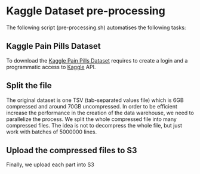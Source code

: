 # Kaggle Dataset pre-processing

The following script (pre-processing.sh) automatises the following tasks:

## Kaggle Pain Pills Dataset
To download the [Kaggle Pain Pills Dataset](https://www.kaggle.com/paultimothymooney/pain-pills-in-the-usa/version/2) requires to create a login and a programmatic access to [Kaggle](https://www.kaggle.com) API.

## Split the file
The original dataset is one TSV (tab-separated values file) which is 6GB compressed and around 70GB uncompressed.
In order to be efficient increase the performance in the creation of the data warehouse, we need to parallelize the process. 
We split the whole compressed file into many compressed files. The idea is not to decompress the whole file, but just work with 
batches of 5000000 lines.

## Upload the compressed files to S3
Finally, we upload each part into S3
